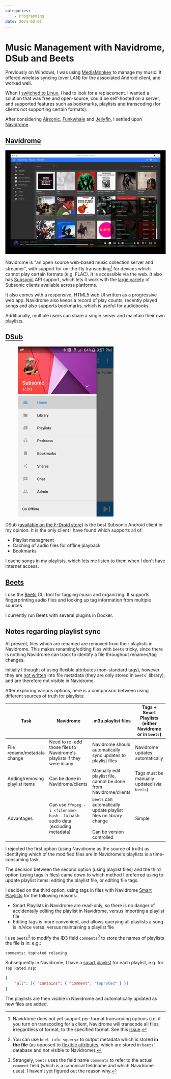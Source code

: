 ```yaml
---
categories:
    - Programming
date: 2023-02-01
---
```


# Music Management with Navidrome, DSub and Beets

Previously on Windows, I was using [MediaMonkey][mediamonkey] to manage my music. It offered wireless syncing (over LAN) for the associated Android client, and worked well.

When I [switched to Linux][computing-philosophy], I had to look for a replacement. I wanted a solution that was free and open-source, could be self-hosted on a server, and supported features such as bookmarks, playlists and transcoding (for clients not supporting certain formats).

<!-- more -->

After considering [Airsonic][airsonic-advanced], [Funkwhale][funkwhale] and [Jellyfin][jellyfin], I settled upon [Navidrome][navidrome].

## [Navidrome][navidrome]

![](../../static/images/2023-02-01/navidrome.jpg)

Navidrome is "an open source web-based music collection server and streamer", with support for on-the-fly transcoding[^issue] for devices which cannot play certain formats (e.g. FLAC). It is accessible via the web. It also has [Subsonic][subsonic] API support, which lets it work with the [large variety][subsonic-clients] of Subsonic clients available across platforms.

It also comes with a responsive, HTML5 web UI written as a progressive web app. Navidrome also keeps a record of play counts, recently played songs and also supports bookmarks, which is useful for audiobooks.

Additionally, multiple users can share a single server and maintain their own playlists.

## [DSub][dsub]

<figure>
  <div style="max-width: 300px"><img src="/static/images/2023-02-01/dsub.jpg" alt="DSUb" loading="lazy"/></div>
</figure>

DSub ([available on the F-Droid store][dsub]) is the best Subsonic Android client in my opinion. It is the only client I have found which supports all of:

-   Playlist managment
-   Caching of audio files for offline playback
-   Bookmarks

I cache songs in my playlists, which lets me listen to them when I don't have internet access.

## [Beets][beets]

I use the [Beets][beets] CLI tool for tagging music and organizing. It supports fingerprinting audio files and looking up tag information from multiple sources.

I currently run Beets with several plugins in Docker.

## Notes regarding playlist sync

At present, files which are renamed are removed from their playlists in Navidrome. This makes renaming/editing files with `beets` tricky, since there is nothing Navidrome can track to identify a file throughout renames/tag changes.

Initially I thought of using flexible attributes (non-standard tags), however they are [not written][flexible-attributes] into file metadata (they are only stored in `beets`' library), and are therefore not visible in Navidrome.

After exploring various options, here is a comparison between using different sources of truth for playlists:

| Task                           | Navidrome                                                                     | .m3u playlist files                                                                                | Tags + Smart Playlists (either Navidrome or in `beets`) |
| ------------------------------ | ----------------------------------------------------------------------------- | -------------------------------------------------------------------------------------------------- | ------------------------------------------------------- |
| File rename/metadata change    | Need to re-add those files to Navidrome's playlists if they were in any       | Navidrome should automatically sync updates to playlist files                                      | Navidrome updates automatically                         |
| Adding/removing playlist items | Can be done in Navidrome/clients                                              | Manually edit playlist file, cannot be done from Navidrome/clients                                 | Tags must be manually updated (via `beets`)             |
| Advantages                     | Can use `ffmpeg -i <filename> hash -` to hash audio data (excluding metadata) | `beets` can automatically update playlist files on library change<br><br>Can be version controlled | Simple                                                  |

I rejected the first option (using Navidrome as the source of truth) as identifying which of the modified files are in Navidrome's playlists is a time-consuming task.

The decision between the second option (using playlist files) and the third option (using tags in files) came down to which method I preferred using to update playlist items: editing the playlist file, or editing file tags.

I decided on the third option, using tags in files with Navidrome [Smart Playlists][navidrome-smart-playlists] for the following reasons:

-   Smart Playlists in Navidrome are read-only, so there is no danger of accidentally editing the playlist in Navidrome, versus importing a playlist file
-   Editing tags is more convenient, and allows querying all playlists a song is in/vice versa, versus maintaining a playlist file

I use `beets`[^beet-info] to modify the ID3 field `comments`[^beet-naming] to store the names of playlists the file is in: e.g.:

```
comments: toprated relaxing
```

Subsequently in Navidrome, I have a [smart playlist][navidrome-smart-playlists] for each playlist, e.g. for `Top Rated.nsp`:

```json
{
    "all": [{ "contains": { "comment": "toprated" } }]
}
```

The playlists are then visible in Navidrome and automatically updated as new files are added.

[airsonic-advanced]: https://github.com/airsonic-advanced/airsonic-advanced
[issue]: https://github.com/navidrome/navidrome/issues/351
[mediamonkey]: https://www.mediamonkey.com/
[computing-philosophy]: 2022-02-27-my-computing-philosophy.md#my-computing-philosophy
[funkwhale]: https://funkwhale.audio/
[jellyfin]: https://jellyfin.org/
[navidrome]: https://www.navidrome.org/
[subsonic]: http://www.subsonic.org/pages/api.jsp
[subsonic-clients]: https://www.navidrome.org/docs/overview/#apps
[dsub]: https://f-droid.org/en/packages/github.daneren2005.dsub/
[beets]: https://beets.io/
[flexible-attributes]: https://github.com/beetbox/beets/issues/565#issuecomment-36511576
[navidrome-smart-playlists]: https://github.com/navidrome/navidrome/issues/1417

[^issue]: Navidrome does not yet support per-format transcoding options (i.e. if you turn on transcoding for a client, Navidrome will transcode all files, irregardless of format, to the specified format. See this [issue][issue].
[^beet-info]: You can use `beet info <query>` to output metadata which is stored **in the file** (as opposed to [flexible attributes][flexible-attributes], which are stored in `beets`' database and not visible to Navidrome).
[^beet-naming]: Strangely, `beets` uses the field name `comments` to refer to the actual `comment` field (which is a canonical fieldname and which Navidrome uses). I haven't yet figured out the reason why.
